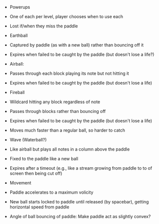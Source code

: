 * Powerups
 * One of each per level, player chooses when to use each
 * Lost if/when they miss the paddle
 * Earthball
  * Captured by paddle (as with a new ball) rather than bouncing off it
  * Expires when failed to be caught by the paddle (but doesn't lose a life?)
 * Airball:
  * Passes through each block playing its note but not hitting it
  * Expires when failed to be caught by the paddle (but doesn't lose a life)
 * Fireball
  * Wildcard hitting any block regardless of note
  * Passes through blocks rather than bouncing off
  * Expires when failed to be caught by the paddle (but doesn't lose a life)
  * Moves much faster than a regular ball, so harder to catch
 * Wave (Waterball?)
  * Like airball but plays all notes in a column above the paddle
  * Fixed to the paddle like a new ball
  * Expires after a timeout (e.g., like a stream growing from paddle to to of screen then being cut off)

* Movement
 * Paddle accelerates to a maximum volicity
 * New ball starts locked to paddle until released (by spacebar), getting horizontal speed from paddle
 * Angle of ball bouncing of paddle: Make paddle act as slightly convex?
